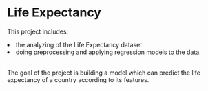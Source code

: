 # Life Expectancy

This project includes:
 <li>the analyzing of the Life Expectancy dataset.</li> 
 <li>doing preprocessing and applying regression models to the data.</li>
 
 <br>
 
 The goal of the project is building a model which can predict the life expectancy of a country according to its features.
